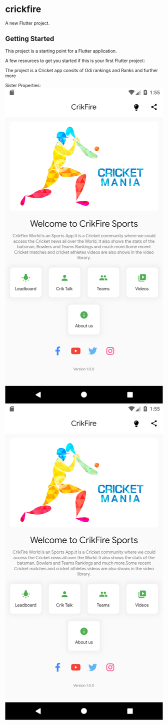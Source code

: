 # crickfire

A new Flutter project.

## Getting Started

This project is a starting point for a Flutter application.

A few resources to get you started if this is your first Flutter project:

The project is a Cricket app consits of Odi rankings and Ranks and further more

<div class="well text-center">
    <span>Sister Properties:</span>
    <div class="col-md-6">
        <img src="assets/images/1.png">
    </div>
    <div class="col-md-6">
        <img src="assets/images/1.png" >
    </div>
</div>


